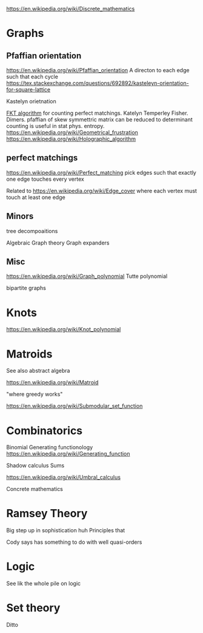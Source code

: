 
https://en.wikipedia.org/wiki/Discrete_mathematics


# Graphs

## Pfaffian orientation
https://en.wikipedia.org/wiki/Pfaffian_orientation
A directon to each edge such that each cycle
https://tex.stackexchange.com/questions/692892/kasteleyn-orientation-for-square-lattice

Kastelyn orietnation

[FKT algorithm](https://en.wikipedia.org/wiki/FKT_algorithm) for counting perfect matchings. Katelyn Temperley Fisher. Dimers.
pfaffian of skew symmettric matrix can be reduced to determinant
counting is useful in stat phys. entropy.
https://en.wikipedia.org/wiki/Geometrical_frustration
https://en.wikipedia.org/wiki/Holographic_algorithm



## perfect matchings
https://en.wikipedia.org/wiki/Perfect_matching
pick edges such that exactly one edge touches every vertex

Related to https://en.wikipedia.org/wiki/Edge_cover where each vertex must touch at least one edge


## Minors
 tree decompoaitions

Algebraic Graph theory
Graph expanders

## Misc
https://en.wikipedia.org/wiki/Graph_polynomial
Tutte polynomial


bipartite graphs

# Knots
https://en.wikipedia.org/wiki/Knot_polynomial

# Matroids
See also abstract algebra

https://en.wikipedia.org/wiki/Matroid

"where greedy works"

https://en.wikipedia.org/wiki/Submodular_set_function



# Combinatorics

Binomial
Generating functionology https://en.wikipedia.org/wiki/Generating_function

Shadow calculus
Sums

https://en.wikipedia.org/wiki/Umbral_calculus

Concrete mathematics

# Ramsey Theory
Big step up in sophistication huh
Principles that 

Cody says has something to do with well quasi-orders



# Logic
See lik the whole pile on logic

# Set theory
Ditto
